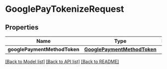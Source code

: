 # GooglePayTokenizeRequest

## Properties
Name | Type | Description | Notes
------------ | ------------- | ------------- | -------------
**googlePaymentMethodToken** | [**GooglePaymentMethodToken**](GooglePaymentMethodToken.md) |  | [optional] 

[[Back to Model list]](../README.md#documentation-for-models) [[Back to API list]](../README.md#documentation-for-api-endpoints) [[Back to README]](../README.md)


